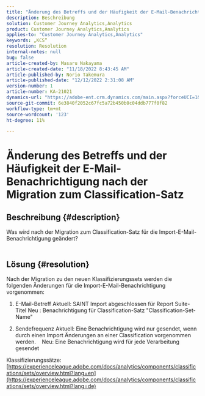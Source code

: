 ```yaml
---
title: "Änderung des Betreffs und der Häufigkeit der E-Mail-Benachrichtigung nach der Migration zum Klassifizierungssatz"
description: Beschreibung
solution: Customer Journey Analytics,Analytics
product: Customer Journey Analytics,Analytics
applies-to: "Customer Journey Analytics,Analytics"
keywords: „KCS“
resolution: Resolution
internal-notes: null
bug: false
article-created-by: Masaru Nakayama
article-created-date: "11/18/2022 8:43:45 AM"
article-published-by: Norio Takemura
article-published-date: "12/12/2022 2:31:08 AM"
version-number: 1
article-number: KA-21021
dynamics-url: "https://adobe-ent.crm.dynamics.com/main.aspx?forceUCI=1&pagetype=entityrecord&etn=knowledgearticle&id=cb889f1b-1d67-ed11-9561-6045bd006239"
source-git-commit: 6e3840f2052c67fc5a72b450b0c04ddb777f0f82
workflow-type: tm+mt
source-wordcount: '123'
ht-degree: 11%

---
```


# Änderung des Betreffs und der Häufigkeit der E-Mail-Benachrichtigung nach der Migration zum Classification-Satz

## Beschreibung {#description}

Was wird nach der Migration zum Classification-Satz für die Import-E-Mail-Benachrichtigung geändert?
<br> 

## Lösung {#resolution}


Nach der Migration zu den neuen Klassifizierungssets werden die folgenden Änderungen für die Import-E-Mail-Benachrichtigung vorgenommen:



1. E-Mail-Betreff Aktuell: SAINT Import abgeschlossen für Report Suite-Titel Neu : Benachrichtigung für Classification-Satz &quot;Classification-Set-Name&quot;

2. Sendefrequenz Aktuell: Eine Benachrichtigung wird nur gesendet, wenn durch einen Import Änderungen an einer Classification vorgenommen werden.
   Neu: Eine Benachrichtigung wird für jede Verarbeitung gesendet

Klassifizierungssätze:
[https://experienceleague.adobe.com/docs/analytics/components/classifications/sets/overview.html?lang=en](https://experienceleague.adobe.com/docs/analytics/components/classifications/sets/overview.html?lang=de)
